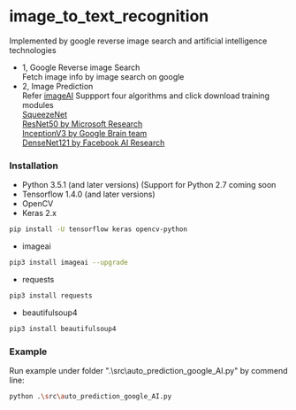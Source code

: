 # image_to_text_recognition
Implemented by google reverse image search and artificial intelligence technologies
<ul>
<li>
1, Google Reverse image Search
</li>
Fetch image info by image search on google
<li>
2, Image Prediction
</li>
Refer <a href="https://github.com/OlafenwaMoses/ImageAI">imageAI</a> 
Suppport four algorithms and click download training modules<br>
<a href="https://github.com/OlafenwaMoses/ImageAI/releases/download/1.0/squeezenet_weights_tf_dim_ordering_tf_kernels.h5" >SqueezeNet </a><br>
<a href="https://github.com/OlafenwaMoses/ImageAI/releases/download/1.0/resnet50_weights_tf_dim_ordering_tf_kernels.h5">ResNet50 by Microsoft Research</a><br>
<a href="https://github.com/OlafenwaMoses/ImageAI/releases/download/1.0/inception_v3_weights_tf_dim_ordering_tf_kernels.h5">InceptionV3 by Google Brain team</a><br>
<a href="https://github.com/OlafenwaMoses/ImageAI/releases/download/1.0/DenseNet-BC-121-32.h5">DenseNet121 by Facebook AI Research</a>
</ul>

### Installation
 - Python 3.5.1 (and later versions) (Support for Python 2.7 coming soon
 - Tensorflow 1.4.0 (and later versions)
 - OpenCV 
 - Keras 2.x 
```bash
pip install -U tensorflow keras opencv-python
```
 - imageai 
```bash
pip3 install imageai --upgrade
```
 - requests
```bash
pip3 install requests
```
 - beautifulsoup4
 ```bash
pip3 install beautifulsoup4
```
### Example
Run example under folder ".\src\auto_prediction_google_AI.py" by commend line:
```bash
python .\src\auto_prediction_google_AI.py
```

